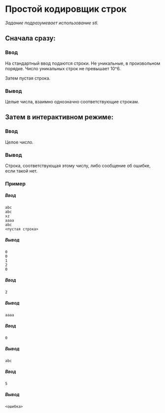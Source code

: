 # Простой кодировщик строк

*Задание подразумевает использование stl.*

## Сначала сразу:

### Ввод
На стандартный ввод подаются строки. Не уникальные, в произвольном порядке. 
Число уникальных строк не превышает 10^6.

Затем пустая строка.

### Вывод
Целые числа, взаимно однозначно соответствующие строкам.

## Затем в интерактивном режиме:

### Ввод
Целое число.

### Вывод
Строка, соответствующая этому числу, либо сообщение об ошибке, если такой нет.

### Пример 
##### Ввод
```
abc
abc
xz
aaaa
abc
<пустая строка>
```
##### Вывод
```
0
0
1
2
0
```
##### Ввод
```
2
```
##### Вывод
```
aaaa
```
##### Ввод
```
0
```
##### Вывод
```
abc
```
##### Ввод
```
5
```
##### Вывод
```
<ошибка>
```
